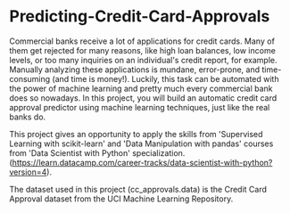 # Predicting-Credit-Card-Approvals

Commercial banks receive a lot of applications for credit cards. Many of them get rejected for many reasons, like high loan balances, low income levels, or too many inquiries on an individual's credit report, for example. Manually analyzing these applications is mundane, error-prone, and time-consuming (and time is money!). Luckily, this task can be automated with the power of machine learning and pretty much every commercial bank does so nowadays. In this project, you will build an automatic credit card approval predictor using machine learning techniques, just like the real banks do.

This project gives an opportunity to apply the skills from 'Supervised Learning with scikit-learn' and 'Data Manipulation with pandas' courses from 'Data Scientist with Python' specialization. (https://learn.datacamp.com/career-tracks/data-scientist-with-python?version=4).


The dataset used in this project (cc_approvals.data) is the Credit Card Approval dataset from the UCI Machine Learning Repository.

